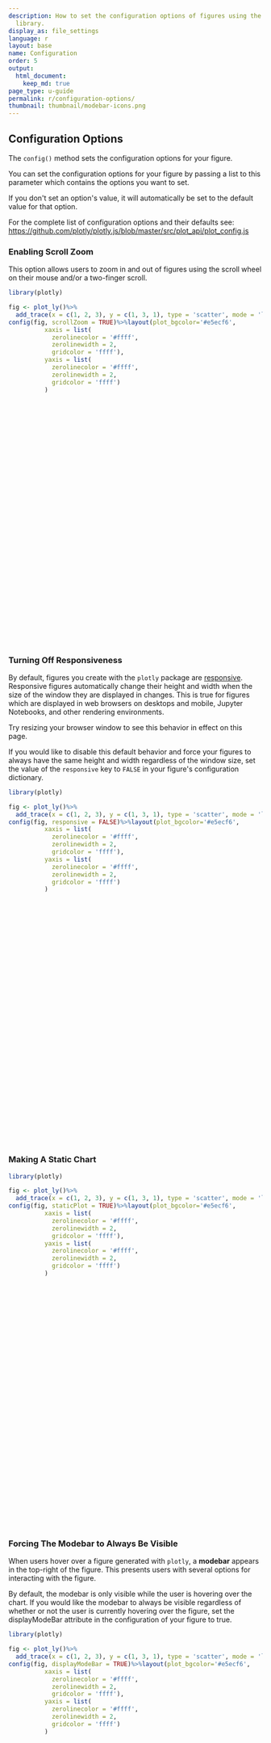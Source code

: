 ```yaml
---
description: How to set the configuration options of figures using the Plotly R graphing
  library.
display_as: file_settings
language: r
layout: base
name: Configuration
order: 5
output:
  html_document:
    keep_md: true
page_type: u-guide
permalink: r/configuration-options/
thumbnail: thumbnail/modebar-icons.png
---
```


## Configuration Options

The `config()` method sets the configuration options for your figure.

You can set the configuration options for your figure by passing a list to this parameter which contains the options you want to set.

If you don't set an option's value, it will automatically be set to the default value for that option.

For the complete list of configuration options and their defaults see: https://github.com/plotly/plotly.js/blob/master/src/plot_api/plot_config.js

### Enabling Scroll Zoom

This option allows users to zoom in and out of figures using the scroll wheel on their mouse and/or a two-finger scroll.


```r
library(plotly) 

fig <- plot_ly()%>%
  add_trace(x = c(1, 2, 3), y = c(1, 3, 1), type = 'scatter', mode = 'lines+markers')
config(fig, scrollZoom = TRUE)%>%layout(plot_bgcolor='#e5ecf6',
          xaxis = list(
            zerolinecolor = '#ffff',
            zerolinewidth = 2,
            gridcolor = 'ffff'),
          yaxis = list(
            zerolinecolor = '#ffff',
            zerolinewidth = 2,
            gridcolor = 'ffff')
          )
```

<div id="htmlwidget-f04d3faa73edbf13f0c7" style="width:672px;height:480px;" class="plotly html-widget"></div>
<script type="application/json" data-for="htmlwidget-f04d3faa73edbf13f0c7">{"x":{"visdat":{"336843447704":["function () ","plotlyVisDat"]},"cur_data":"336843447704","attrs":{"336843447704":{"alpha_stroke":1,"sizes":[10,100],"spans":[1,20],"x":[1,2,3],"y":[1,3,1],"type":"scatter","mode":"lines+markers","inherit":true}},"layout":{"margin":{"b":40,"l":60,"t":25,"r":10},"plot_bgcolor":"#e5ecf6","xaxis":{"domain":[0,1],"automargin":true,"zerolinecolor":"#ffff","zerolinewidth":2,"gridcolor":"ffff","title":[]},"yaxis":{"domain":[0,1],"automargin":true,"zerolinecolor":"#ffff","zerolinewidth":2,"gridcolor":"ffff","title":[]},"hovermode":"closest","showlegend":false},"source":"A","config":{"modeBarButtonsToAdd":["hoverclosest","hovercompare"],"showSendToCloud":false,"scrollZoom":true},"data":[{"x":[1,2,3],"y":[1,3,1],"type":"scatter","mode":"lines+markers","marker":{"color":"rgba(31,119,180,1)","line":{"color":"rgba(31,119,180,1)"}},"error_y":{"color":"rgba(31,119,180,1)"},"error_x":{"color":"rgba(31,119,180,1)"},"line":{"color":"rgba(31,119,180,1)"},"xaxis":"x","yaxis":"y","frame":null}],"highlight":{"on":"plotly_click","persistent":false,"dynamic":false,"selectize":false,"opacityDim":0.2,"selected":{"opacity":1},"debounce":0},"shinyEvents":["plotly_hover","plotly_click","plotly_selected","plotly_relayout","plotly_brushed","plotly_brushing","plotly_clickannotation","plotly_doubleclick","plotly_deselect","plotly_afterplot","plotly_sunburstclick"],"base_url":"https://plot.ly"},"evals":[],"jsHooks":[]}</script>

### Turning Off Responsiveness

By default, figures you create with the `plotly` package are [responsive](https://en.wikipedia.org/wiki/Responsive_web_design). Responsive figures automatically change their height and width when the size of the window they are displayed in changes. This is true for figures which are displayed in web browsers on desktops and mobile, Jupyter Notebooks, and other rendering environments.

Try resizing your browser window to see this behavior in effect on this page.

If you would like to disable this default behavior and force your figures to always have the same height and width regardless of the window size, set the value of the `responsive` key to `FALSE` in your figure's configuration dictionary.


```r
library(plotly) 

fig <- plot_ly()%>%
  add_trace(x = c(1, 2, 3), y = c(1, 3, 1), type = 'scatter', mode = 'lines+markers')
config(fig, responsive = FALSE)%>%layout(plot_bgcolor='#e5ecf6',
          xaxis = list(
            zerolinecolor = '#ffff',
            zerolinewidth = 2,
            gridcolor = 'ffff'),
          yaxis = list(
            zerolinecolor = '#ffff',
            zerolinewidth = 2,
            gridcolor = 'ffff')
          )
```

<div id="htmlwidget-a2b229f98e57650786a2" style="width:672px;height:480px;" class="plotly html-widget"></div>
<script type="application/json" data-for="htmlwidget-a2b229f98e57650786a2">{"x":{"visdat":{"336850af40eb":["function () ","plotlyVisDat"]},"cur_data":"336850af40eb","attrs":{"336850af40eb":{"alpha_stroke":1,"sizes":[10,100],"spans":[1,20],"x":[1,2,3],"y":[1,3,1],"type":"scatter","mode":"lines+markers","inherit":true}},"layout":{"margin":{"b":40,"l":60,"t":25,"r":10},"plot_bgcolor":"#e5ecf6","xaxis":{"domain":[0,1],"automargin":true,"zerolinecolor":"#ffff","zerolinewidth":2,"gridcolor":"ffff","title":[]},"yaxis":{"domain":[0,1],"automargin":true,"zerolinecolor":"#ffff","zerolinewidth":2,"gridcolor":"ffff","title":[]},"hovermode":"closest","showlegend":false},"source":"A","config":{"modeBarButtonsToAdd":["hoverclosest","hovercompare"],"showSendToCloud":false,"responsive":false},"data":[{"x":[1,2,3],"y":[1,3,1],"type":"scatter","mode":"lines+markers","marker":{"color":"rgba(31,119,180,1)","line":{"color":"rgba(31,119,180,1)"}},"error_y":{"color":"rgba(31,119,180,1)"},"error_x":{"color":"rgba(31,119,180,1)"},"line":{"color":"rgba(31,119,180,1)"},"xaxis":"x","yaxis":"y","frame":null}],"highlight":{"on":"plotly_click","persistent":false,"dynamic":false,"selectize":false,"opacityDim":0.2,"selected":{"opacity":1},"debounce":0},"shinyEvents":["plotly_hover","plotly_click","plotly_selected","plotly_relayout","plotly_brushed","plotly_brushing","plotly_clickannotation","plotly_doubleclick","plotly_deselect","plotly_afterplot","plotly_sunburstclick"],"base_url":"https://plot.ly"},"evals":[],"jsHooks":[]}</script>

### Making A Static Chart


```r
library(plotly) 

fig <- plot_ly()%>%
  add_trace(x = c(1, 2, 3), y = c(1, 3, 1), type = 'scatter', mode = 'lines+markers')
config(fig, staticPlot = TRUE)%>%layout(plot_bgcolor='#e5ecf6',
          xaxis = list(
            zerolinecolor = '#ffff',
            zerolinewidth = 2,
            gridcolor = 'ffff'),
          yaxis = list(
            zerolinecolor = '#ffff',
            zerolinewidth = 2,
            gridcolor = 'ffff')
          )
```

<div id="htmlwidget-41f0a510281779398b33" style="width:672px;height:480px;" class="plotly html-widget"></div>
<script type="application/json" data-for="htmlwidget-41f0a510281779398b33">{"x":{"visdat":{"336874a47570":["function () ","plotlyVisDat"]},"cur_data":"336874a47570","attrs":{"336874a47570":{"alpha_stroke":1,"sizes":[10,100],"spans":[1,20],"x":[1,2,3],"y":[1,3,1],"type":"scatter","mode":"lines+markers","inherit":true}},"layout":{"margin":{"b":40,"l":60,"t":25,"r":10},"plot_bgcolor":"#e5ecf6","xaxis":{"domain":[0,1],"automargin":true,"zerolinecolor":"#ffff","zerolinewidth":2,"gridcolor":"ffff","title":[]},"yaxis":{"domain":[0,1],"automargin":true,"zerolinecolor":"#ffff","zerolinewidth":2,"gridcolor":"ffff","title":[]},"hovermode":"closest","showlegend":false},"source":"A","config":{"modeBarButtonsToAdd":["hoverclosest","hovercompare"],"showSendToCloud":false,"staticPlot":true},"data":[{"x":[1,2,3],"y":[1,3,1],"type":"scatter","mode":"lines+markers","marker":{"color":"rgba(31,119,180,1)","line":{"color":"rgba(31,119,180,1)"}},"error_y":{"color":"rgba(31,119,180,1)"},"error_x":{"color":"rgba(31,119,180,1)"},"line":{"color":"rgba(31,119,180,1)"},"xaxis":"x","yaxis":"y","frame":null}],"highlight":{"on":"plotly_click","persistent":false,"dynamic":false,"selectize":false,"opacityDim":0.2,"selected":{"opacity":1},"debounce":0},"shinyEvents":["plotly_hover","plotly_click","plotly_selected","plotly_relayout","plotly_brushed","plotly_brushing","plotly_clickannotation","plotly_doubleclick","plotly_deselect","plotly_afterplot","plotly_sunburstclick"],"base_url":"https://plot.ly"},"evals":[],"jsHooks":[]}</script>

### Forcing The Modebar to Always Be Visible

When users hover over a figure generated with `plotly`, a **modebar** appears in the top-right of the figure. This presents users with several options for interacting with the figure.

By default, the modebar is only visible while the user is hovering over the chart. If you would like the modebar to always be visible regardless of whether or not the user is currently hovering over the figure, set the displayModeBar attribute in the configuration of your figure to true.


```r
library(plotly) 

fig <- plot_ly()%>%
  add_trace(x = c(1, 2, 3), y = c(1, 3, 1), type = 'scatter', mode = 'lines+markers')
config(fig, displayModeBar = TRUE)%>%layout(plot_bgcolor='#e5ecf6',
          xaxis = list(
            zerolinecolor = '#ffff',
            zerolinewidth = 2,
            gridcolor = 'ffff'),
          yaxis = list(
            zerolinecolor = '#ffff',
            zerolinewidth = 2,
            gridcolor = 'ffff')
          )
```

<div id="htmlwidget-10b40af32e3d0451eb67" style="width:672px;height:480px;" class="plotly html-widget"></div>
<script type="application/json" data-for="htmlwidget-10b40af32e3d0451eb67">{"x":{"visdat":{"336826313cf1":["function () ","plotlyVisDat"]},"cur_data":"336826313cf1","attrs":{"336826313cf1":{"alpha_stroke":1,"sizes":[10,100],"spans":[1,20],"x":[1,2,3],"y":[1,3,1],"type":"scatter","mode":"lines+markers","inherit":true}},"layout":{"margin":{"b":40,"l":60,"t":25,"r":10},"plot_bgcolor":"#e5ecf6","xaxis":{"domain":[0,1],"automargin":true,"zerolinecolor":"#ffff","zerolinewidth":2,"gridcolor":"ffff","title":[]},"yaxis":{"domain":[0,1],"automargin":true,"zerolinecolor":"#ffff","zerolinewidth":2,"gridcolor":"ffff","title":[]},"hovermode":"closest","showlegend":false},"source":"A","config":{"modeBarButtonsToAdd":["hoverclosest","hovercompare"],"showSendToCloud":false,"displayModeBar":true},"data":[{"x":[1,2,3],"y":[1,3,1],"type":"scatter","mode":"lines+markers","marker":{"color":"rgba(31,119,180,1)","line":{"color":"rgba(31,119,180,1)"}},"error_y":{"color":"rgba(31,119,180,1)"},"error_x":{"color":"rgba(31,119,180,1)"},"line":{"color":"rgba(31,119,180,1)"},"xaxis":"x","yaxis":"y","frame":null}],"highlight":{"on":"plotly_click","persistent":false,"dynamic":false,"selectize":false,"opacityDim":0.2,"selected":{"opacity":1},"debounce":0},"shinyEvents":["plotly_hover","plotly_click","plotly_selected","plotly_relayout","plotly_brushed","plotly_brushing","plotly_clickannotation","plotly_doubleclick","plotly_deselect","plotly_afterplot","plotly_sunburstclick"],"base_url":"https://plot.ly"},"evals":[],"jsHooks":[]}</script>

### Preventing the Modebar from Appearing

When users hover over a figure generated with `plotly`, a modebar appears in the top-right of the figure. This presents users with several options for interacting with the figure.

By default, the modebar is only visible while the user is hovering over the chart. If you would like the modebar to never be visible, then set the `displayModeBar` attribute in the config of your figure to FALSE.


```r
library(plotly) 

fig <- plot_ly()%>%
  add_trace(x = c(1, 2, 3), y = c(1, 3, 1), type = 'scatter', mode = 'lines+markers')
config(fig, displayModeBar = FALSE)%>%layout(plot_bgcolor='#e5ecf6',
          xaxis = list(
            zerolinecolor = '#ffff',
            zerolinewidth = 2,
            gridcolor = 'ffff'),
          yaxis = list(
            zerolinecolor = '#ffff',
            zerolinewidth = 2,
            gridcolor = 'ffff')
          )
```

<div id="htmlwidget-8736f79002802026a4dc" style="width:672px;height:480px;" class="plotly html-widget"></div>
<script type="application/json" data-for="htmlwidget-8736f79002802026a4dc">{"x":{"visdat":{"33681339320f":["function () ","plotlyVisDat"]},"cur_data":"33681339320f","attrs":{"33681339320f":{"alpha_stroke":1,"sizes":[10,100],"spans":[1,20],"x":[1,2,3],"y":[1,3,1],"type":"scatter","mode":"lines+markers","inherit":true}},"layout":{"margin":{"b":40,"l":60,"t":25,"r":10},"plot_bgcolor":"#e5ecf6","xaxis":{"domain":[0,1],"automargin":true,"zerolinecolor":"#ffff","zerolinewidth":2,"gridcolor":"ffff","title":[]},"yaxis":{"domain":[0,1],"automargin":true,"zerolinecolor":"#ffff","zerolinewidth":2,"gridcolor":"ffff","title":[]},"hovermode":"closest","showlegend":false},"source":"A","config":{"modeBarButtonsToAdd":["hoverclosest","hovercompare"],"showSendToCloud":false,"displayModeBar":false},"data":[{"x":[1,2,3],"y":[1,3,1],"type":"scatter","mode":"lines+markers","marker":{"color":"rgba(31,119,180,1)","line":{"color":"rgba(31,119,180,1)"}},"error_y":{"color":"rgba(31,119,180,1)"},"error_x":{"color":"rgba(31,119,180,1)"},"line":{"color":"rgba(31,119,180,1)"},"xaxis":"x","yaxis":"y","frame":null}],"highlight":{"on":"plotly_click","persistent":false,"dynamic":false,"selectize":false,"opacityDim":0.2,"selected":{"opacity":1},"debounce":0},"shinyEvents":["plotly_hover","plotly_click","plotly_selected","plotly_relayout","plotly_brushed","plotly_brushing","plotly_clickannotation","plotly_doubleclick","plotly_deselect","plotly_afterplot","plotly_sunburstclick"],"base_url":"https://plot.ly"},"evals":[],"jsHooks":[]}</script>


### Hiding the Plotly Logo on the Modebar


```r
library(plotly) 

fig <- plot_ly()%>%
  add_trace(x = c(1, 2, 3), y = c(1, 3, 1), type = 'scatter', mode = 'lines+markers')
config(fig, displaylogo = FALSE)%>%layout(plot_bgcolor='#e5ecf6',
          xaxis = list(
            zerolinecolor = '#ffff',
            zerolinewidth = 2,
            gridcolor = 'ffff'),
          yaxis = list(
            zerolinecolor = '#ffff',
            zerolinewidth = 2,
            gridcolor = 'ffff')
          )
```

<div id="htmlwidget-619c66309f0e222667f4" style="width:672px;height:480px;" class="plotly html-widget"></div>
<script type="application/json" data-for="htmlwidget-619c66309f0e222667f4">{"x":{"visdat":{"33686fb0d549":["function () ","plotlyVisDat"]},"cur_data":"33686fb0d549","attrs":{"33686fb0d549":{"alpha_stroke":1,"sizes":[10,100],"spans":[1,20],"x":[1,2,3],"y":[1,3,1],"type":"scatter","mode":"lines+markers","inherit":true}},"layout":{"margin":{"b":40,"l":60,"t":25,"r":10},"plot_bgcolor":"#e5ecf6","xaxis":{"domain":[0,1],"automargin":true,"zerolinecolor":"#ffff","zerolinewidth":2,"gridcolor":"ffff","title":[]},"yaxis":{"domain":[0,1],"automargin":true,"zerolinecolor":"#ffff","zerolinewidth":2,"gridcolor":"ffff","title":[]},"hovermode":"closest","showlegend":false},"source":"A","config":{"modeBarButtonsToAdd":["hoverclosest","hovercompare"],"showSendToCloud":false,"displaylogo":false},"data":[{"x":[1,2,3],"y":[1,3,1],"type":"scatter","mode":"lines+markers","marker":{"color":"rgba(31,119,180,1)","line":{"color":"rgba(31,119,180,1)"}},"error_y":{"color":"rgba(31,119,180,1)"},"error_x":{"color":"rgba(31,119,180,1)"},"line":{"color":"rgba(31,119,180,1)"},"xaxis":"x","yaxis":"y","frame":null}],"highlight":{"on":"plotly_click","persistent":false,"dynamic":false,"selectize":false,"opacityDim":0.2,"selected":{"opacity":1},"debounce":0},"shinyEvents":["plotly_hover","plotly_click","plotly_selected","plotly_relayout","plotly_brushed","plotly_brushing","plotly_clickannotation","plotly_doubleclick","plotly_deselect","plotly_afterplot","plotly_sunburstclick"],"base_url":"https://plot.ly"},"evals":[],"jsHooks":[]}</script>

### Customizing Modebar "Download Plot" Button

The camera icon on the modebar causes a static version of the figure to be downloaded via the user's browser. The default behaviour is to download a PNG of size 700 by 450 pixels.

This behavior can be controlled via the `toImageButtonOptions` configuration key.


```r
library(plotly) 

fig <- plot_ly()%>%
  add_trace(x = c(1, 2, 3), y = c(1, 3, 1), type = 'bar')
config(fig, toImageButtonOptions = list(format= 'svg', # one of png, svg, jpeg, webp
                                        filename= 'custom_image',
                                        height= 500,
                                        width= 700,
                                        scale= 1 ))%>%layout(plot_bgcolor='#e5ecf6',
          xaxis = list(
            zerolinecolor = '#ffff',
            zerolinewidth = 2,
            gridcolor = 'ffff'),
          yaxis = list(
            zerolinecolor = '#ffff',
            zerolinewidth = 2,
            gridcolor = 'ffff')
          )
```

<div id="htmlwidget-e7b44dc4d5030b773078" style="width:672px;height:480px;" class="plotly html-widget"></div>
<script type="application/json" data-for="htmlwidget-e7b44dc4d5030b773078">{"x":{"visdat":{"33684c0e8844":["function () ","plotlyVisDat"]},"cur_data":"33684c0e8844","attrs":{"33684c0e8844":{"alpha_stroke":1,"sizes":[10,100],"spans":[1,20],"x":[1,2,3],"y":[1,3,1],"type":"bar","inherit":true}},"layout":{"margin":{"b":40,"l":60,"t":25,"r":10},"plot_bgcolor":"#e5ecf6","xaxis":{"domain":[0,1],"automargin":true,"zerolinecolor":"#ffff","zerolinewidth":2,"gridcolor":"ffff","title":[]},"yaxis":{"domain":[0,1],"automargin":true,"zerolinecolor":"#ffff","zerolinewidth":2,"gridcolor":"ffff","title":[]},"hovermode":"closest","showlegend":false},"source":"A","config":{"modeBarButtonsToAdd":["hoverclosest","hovercompare"],"showSendToCloud":false,"toImageButtonOptions":{"format":"svg","filename":"custom_image","height":500,"width":700,"scale":1}},"data":[{"x":[1,2,3],"y":[1,3,1],"type":"bar","marker":{"color":"rgba(31,119,180,1)","line":{"color":"rgba(31,119,180,1)"}},"error_y":{"color":"rgba(31,119,180,1)"},"error_x":{"color":"rgba(31,119,180,1)"},"xaxis":"x","yaxis":"y","frame":null}],"highlight":{"on":"plotly_click","persistent":false,"dynamic":false,"selectize":false,"opacityDim":0.2,"selected":{"opacity":1},"debounce":0},"shinyEvents":["plotly_hover","plotly_click","plotly_selected","plotly_relayout","plotly_brushed","plotly_brushing","plotly_clickannotation","plotly_doubleclick","plotly_deselect","plotly_afterplot","plotly_sunburstclick"],"base_url":"https://plot.ly"},"evals":[],"jsHooks":[]}</script>

Figures can be set to download at the currently-rendered size by setting `height` and `width` to `NULL`:



```r
library(plotly) 

fig <- plot_ly()%>%
  add_trace(x = c(1, 2, 3), y = c(1, 3, 1), type = 'bar')
config(fig, toImageButtonOptions = list(height= NULL,
                                        width= NULL))%>%layout(plot_bgcolor='#e5ecf6',
          xaxis = list(
            zerolinecolor = '#ffff',
            zerolinewidth = 2,
            gridcolor = 'ffff'),
          yaxis = list(
            zerolinecolor = '#ffff',
            zerolinewidth = 2,
            gridcolor = 'ffff')
          )
```

<div id="htmlwidget-15e73987835adc50783a" style="width:672px;height:480px;" class="plotly html-widget"></div>
<script type="application/json" data-for="htmlwidget-15e73987835adc50783a">{"x":{"visdat":{"3368301a710a":["function () ","plotlyVisDat"]},"cur_data":"3368301a710a","attrs":{"3368301a710a":{"alpha_stroke":1,"sizes":[10,100],"spans":[1,20],"x":[1,2,3],"y":[1,3,1],"type":"bar","inherit":true}},"layout":{"margin":{"b":40,"l":60,"t":25,"r":10},"plot_bgcolor":"#e5ecf6","xaxis":{"domain":[0,1],"automargin":true,"zerolinecolor":"#ffff","zerolinewidth":2,"gridcolor":"ffff","title":[]},"yaxis":{"domain":[0,1],"automargin":true,"zerolinecolor":"#ffff","zerolinewidth":2,"gridcolor":"ffff","title":[]},"hovermode":"closest","showlegend":false},"source":"A","config":{"modeBarButtonsToAdd":["hoverclosest","hovercompare"],"showSendToCloud":false,"toImageButtonOptions":{"height":null,"width":null}},"data":[{"x":[1,2,3],"y":[1,3,1],"type":"bar","marker":{"color":"rgba(31,119,180,1)","line":{"color":"rgba(31,119,180,1)"}},"error_y":{"color":"rgba(31,119,180,1)"},"error_x":{"color":"rgba(31,119,180,1)"},"xaxis":"x","yaxis":"y","frame":null}],"highlight":{"on":"plotly_click","persistent":false,"dynamic":false,"selectize":false,"opacityDim":0.2,"selected":{"opacity":1},"debounce":0},"shinyEvents":["plotly_hover","plotly_click","plotly_selected","plotly_relayout","plotly_brushed","plotly_brushing","plotly_clickannotation","plotly_doubleclick","plotly_deselect","plotly_afterplot","plotly_sunburstclick"],"base_url":"https://plot.ly"},"evals":[],"jsHooks":[]}</script>

### Removing Modebar Buttons

To delete buttons from the modebar, pass an array of strings containing the names of the buttons you want to remove to the `modeBarButtonsToRemove` attribute in the figure's configuration dictionary. Note that different chart types have different default modebars. The following is a list of all the modebar buttons and the chart types they are associated with:

  - **High-level**: `zoom`, `pan`, `select`, `zoomIn`, `zoomOut`, `autoScale`, `resetScale`
  - **2D**: `zoom2d`, `pan2d`, `select2d`, `lasso2d`, `zoomIn2d`, `zoomOut2d`, `autoScale2d`, `resetScale2d`
  - **2D Shape Drawing**: `drawline`, `drawopenpath`, `drawclosedpath`, `drawcircle`, `drawrect`, `eraseshape`
  - **3D**: `zoom3d`, `pan3d`, `orbitRotation`, `tableRotation`, `handleDrag3d`, `resetCameraDefault3d`, `resetCameraLastSave3d`, `hoverClosest3d`
  - **Cartesian**: `hoverClosestCartesian`, `hoverCompareCartesian`
  - **Geo**: `zoomInGeo`, `zoomOutGeo`, `resetGeo`, `hoverClosestGeo`
  - **Other**: `hoverClosestGl2d`, `hoverClosestPie`, `toggleHover`, `resetViews`, `toImage`, `sendDataToCloud`, `toggleSpikelines`, `resetViewMapbox`


```r
library(plotly) 

fig <- plot_ly()%>%
  add_trace(x = c(1, 2, 3), y = c(1, 3, 1), type = 'scatter', mode = 'lines+markers')
config(fig, modeBarButtonsToRemove = c('zoom2d','pan2d'))%>%layout(plot_bgcolor='#e5ecf6',
          xaxis = list(
            zerolinecolor = '#ffff',
            zerolinewidth = 2,
            gridcolor = 'ffff'),
          yaxis = list(
            zerolinecolor = '#ffff',
            zerolinewidth = 2,
            gridcolor = 'ffff')
          )
```

<div id="htmlwidget-4fd130aea0d8a72709c2" style="width:672px;height:480px;" class="plotly html-widget"></div>
<script type="application/json" data-for="htmlwidget-4fd130aea0d8a72709c2">{"x":{"visdat":{"3368a63d1cf":["function () ","plotlyVisDat"]},"cur_data":"3368a63d1cf","attrs":{"3368a63d1cf":{"alpha_stroke":1,"sizes":[10,100],"spans":[1,20],"x":[1,2,3],"y":[1,3,1],"type":"scatter","mode":"lines+markers","inherit":true}},"layout":{"margin":{"b":40,"l":60,"t":25,"r":10},"plot_bgcolor":"#e5ecf6","xaxis":{"domain":[0,1],"automargin":true,"zerolinecolor":"#ffff","zerolinewidth":2,"gridcolor":"ffff","title":[]},"yaxis":{"domain":[0,1],"automargin":true,"zerolinecolor":"#ffff","zerolinewidth":2,"gridcolor":"ffff","title":[]},"hovermode":"closest","showlegend":false},"source":"A","config":{"modeBarButtonsToAdd":["hoverclosest","hovercompare"],"showSendToCloud":false,"modeBarButtonsToRemove":["zoom2d","pan2d"]},"data":[{"x":[1,2,3],"y":[1,3,1],"type":"scatter","mode":"lines+markers","marker":{"color":"rgba(31,119,180,1)","line":{"color":"rgba(31,119,180,1)"}},"error_y":{"color":"rgba(31,119,180,1)"},"error_x":{"color":"rgba(31,119,180,1)"},"line":{"color":"rgba(31,119,180,1)"},"xaxis":"x","yaxis":"y","frame":null}],"highlight":{"on":"plotly_click","persistent":false,"dynamic":false,"selectize":false,"opacityDim":0.2,"selected":{"opacity":1},"debounce":0},"shinyEvents":["plotly_hover","plotly_click","plotly_selected","plotly_relayout","plotly_brushed","plotly_brushing","plotly_clickannotation","plotly_doubleclick","plotly_deselect","plotly_afterplot","plotly_sunburstclick"],"base_url":"https://plot.ly"},"evals":[],"jsHooks":[]}</script>

You can also use a pipe instead of the approach used above:


```r
library(plotly) 

fig <- plot_ly()%>%
  add_trace(x = c(1, 2, 3), y = c(1, 3, 1), type = 'scatter', mode = 'lines+markers')%>%
  config(modeBarButtonsToRemove = c('zoom2d','pan2d'))%>%layout(plot_bgcolor='#e5ecf6',
          xaxis = list(
            zerolinecolor = '#ffff',
            zerolinewidth = 2,
            gridcolor = 'ffff'),
          yaxis = list(
            zerolinecolor = '#ffff',
            zerolinewidth = 2,
            gridcolor = 'ffff')
          )
fig
```

<div id="htmlwidget-1ac26a4d1327e24a222a" style="width:672px;height:480px;" class="plotly html-widget"></div>
<script type="application/json" data-for="htmlwidget-1ac26a4d1327e24a222a">{"x":{"visdat":{"33684e942bbb":["function () ","plotlyVisDat"]},"cur_data":"33684e942bbb","attrs":{"33684e942bbb":{"alpha_stroke":1,"sizes":[10,100],"spans":[1,20],"x":[1,2,3],"y":[1,3,1],"type":"scatter","mode":"lines+markers","inherit":true}},"layout":{"margin":{"b":40,"l":60,"t":25,"r":10},"plot_bgcolor":"#e5ecf6","xaxis":{"domain":[0,1],"automargin":true,"zerolinecolor":"#ffff","zerolinewidth":2,"gridcolor":"ffff","title":[]},"yaxis":{"domain":[0,1],"automargin":true,"zerolinecolor":"#ffff","zerolinewidth":2,"gridcolor":"ffff","title":[]},"hovermode":"closest","showlegend":false},"source":"A","config":{"modeBarButtonsToAdd":["hoverclosest","hovercompare"],"showSendToCloud":false,"modeBarButtonsToRemove":["zoom2d","pan2d"]},"data":[{"x":[1,2,3],"y":[1,3,1],"type":"scatter","mode":"lines+markers","marker":{"color":"rgba(31,119,180,1)","line":{"color":"rgba(31,119,180,1)"}},"error_y":{"color":"rgba(31,119,180,1)"},"error_x":{"color":"rgba(31,119,180,1)"},"line":{"color":"rgba(31,119,180,1)"},"xaxis":"x","yaxis":"y","frame":null}],"highlight":{"on":"plotly_click","persistent":false,"dynamic":false,"selectize":false,"opacityDim":0.2,"selected":{"opacity":1},"debounce":0},"shinyEvents":["plotly_hover","plotly_click","plotly_selected","plotly_relayout","plotly_brushed","plotly_brushing","plotly_clickannotation","plotly_doubleclick","plotly_deselect","plotly_afterplot","plotly_sunburstclick"],"base_url":"https://plot.ly"},"evals":[],"jsHooks":[]}</script>

### Add optional shape-drawing buttons to modebar

Some modebar buttons of Cartesian plots are optional and have to be added explicitly, using the `modeBarButtonsToAdd` config attribute. These buttons are used for drawing or erasing shapes. See [the tutorial on shapes and shape drawing](https://plotly.com/r/shapes/#drawing-shapes-on-cartesian-plots) for more details.


```r
library(plotly) 
data(iris) 
 
fig <- plot_ly(data = iris, x = ~Petal.Width, y = ~Sepal.Length, color = ~Species,  
               type = "scatter", mode = "markers")%>% 
  layout(title="A Plotly Figure", legend=list(title=list(text='species'))) 
 
fig <- fig %>% layout(dragmode='drawopenpath', 
                      newshape=list(line = list(color='cyan')), 
                      title = 'Draw a path to separate versicolor and virginica') 
 
#Add modebar buttons 
config(fig,modeBarButtonsToAdd = list('drawline', 
                                 'drawopenpath', 
                                 'drawclosedpath', 
                                 'drawcircle', 
                                 'drawrect', 
                                 'eraseshape')) %>%layout(plot_bgcolor='#e5ecf6',
          xaxis = list(
            zerolinecolor = '#ffff',
            zerolinewidth = 2,
            gridcolor = 'ffff'),
          yaxis = list(
            zerolinecolor = '#ffff',
            zerolinewidth = 2,
            gridcolor = 'ffff')
          )
```

<div id="htmlwidget-9058ea5f90ac8852a94d" style="width:672px;height:480px;" class="plotly html-widget"></div>
<script type="application/json" data-for="htmlwidget-9058ea5f90ac8852a94d">{"x":{"visdat":{"33685e579e59":["function () ","plotlyVisDat"]},"cur_data":"33685e579e59","attrs":{"33685e579e59":{"x":{},"y":{},"mode":"markers","color":{},"alpha_stroke":1,"sizes":[10,100],"spans":[1,20],"type":"scatter"}},"layout":{"margin":{"b":40,"l":60,"t":25,"r":10},"title":"Draw a path to separate versicolor and virginica","legend":{"title":{"text":"species"}},"dragmode":"drawopenpath","newshape":{"line":{"color":"cyan"}},"plot_bgcolor":"#e5ecf6","xaxis":{"domain":[0,1],"automargin":true,"zerolinecolor":"#ffff","zerolinewidth":2,"gridcolor":"ffff","title":"Petal.Width"},"yaxis":{"domain":[0,1],"automargin":true,"zerolinecolor":"#ffff","zerolinewidth":2,"gridcolor":"ffff","title":"Sepal.Length"},"hovermode":"closest","showlegend":true},"source":"A","config":{"modeBarButtonsToAdd":["drawline","drawopenpath","drawclosedpath","drawcircle","drawrect","eraseshape","hoverclosest","hovercompare"],"showSendToCloud":false},"data":[{"x":[0.2,0.2,0.2,0.2,0.2,0.4,0.3,0.2,0.2,0.1,0.2,0.2,0.1,0.1,0.2,0.4,0.4,0.3,0.3,0.3,0.2,0.4,0.2,0.5,0.2,0.2,0.4,0.2,0.2,0.2,0.2,0.4,0.1,0.2,0.2,0.2,0.2,0.1,0.2,0.2,0.3,0.3,0.2,0.6,0.4,0.3,0.2,0.2,0.2,0.2],"y":[5.1,4.9,4.7,4.6,5,5.4,4.6,5,4.4,4.9,5.4,4.8,4.8,4.3,5.8,5.7,5.4,5.1,5.7,5.1,5.4,5.1,4.6,5.1,4.8,5,5,5.2,5.2,4.7,4.8,5.4,5.2,5.5,4.9,5,5.5,4.9,4.4,5.1,5,4.5,4.4,5,5.1,4.8,5.1,4.6,5.3,5],"mode":"markers","type":"scatter","name":"setosa","marker":{"color":"rgba(102,194,165,1)","line":{"color":"rgba(102,194,165,1)"}},"textfont":{"color":"rgba(102,194,165,1)"},"error_y":{"color":"rgba(102,194,165,1)"},"error_x":{"color":"rgba(102,194,165,1)"},"line":{"color":"rgba(102,194,165,1)"},"xaxis":"x","yaxis":"y","frame":null},{"x":[1.4,1.5,1.5,1.3,1.5,1.3,1.6,1,1.3,1.4,1,1.5,1,1.4,1.3,1.4,1.5,1,1.5,1.1,1.8,1.3,1.5,1.2,1.3,1.4,1.4,1.7,1.5,1,1.1,1,1.2,1.6,1.5,1.6,1.5,1.3,1.3,1.3,1.2,1.4,1.2,1,1.3,1.2,1.3,1.3,1.1,1.3],"y":[7,6.4,6.9,5.5,6.5,5.7,6.3,4.9,6.6,5.2,5,5.9,6,6.1,5.6,6.7,5.6,5.8,6.2,5.6,5.9,6.1,6.3,6.1,6.4,6.6,6.8,6.7,6,5.7,5.5,5.5,5.8,6,5.4,6,6.7,6.3,5.6,5.5,5.5,6.1,5.8,5,5.6,5.7,5.7,6.2,5.1,5.7],"mode":"markers","type":"scatter","name":"versicolor","marker":{"color":"rgba(252,141,98,1)","line":{"color":"rgba(252,141,98,1)"}},"textfont":{"color":"rgba(252,141,98,1)"},"error_y":{"color":"rgba(252,141,98,1)"},"error_x":{"color":"rgba(252,141,98,1)"},"line":{"color":"rgba(252,141,98,1)"},"xaxis":"x","yaxis":"y","frame":null},{"x":[2.5,1.9,2.1,1.8,2.2,2.1,1.7,1.8,1.8,2.5,2,1.9,2.1,2,2.4,2.3,1.8,2.2,2.3,1.5,2.3,2,2,1.8,2.1,1.8,1.8,1.8,2.1,1.6,1.9,2,2.2,1.5,1.4,2.3,2.4,1.8,1.8,2.1,2.4,2.3,1.9,2.3,2.5,2.3,1.9,2,2.3,1.8],"y":[6.3,5.8,7.1,6.3,6.5,7.6,4.9,7.3,6.7,7.2,6.5,6.4,6.8,5.7,5.8,6.4,6.5,7.7,7.7,6,6.9,5.6,7.7,6.3,6.7,7.2,6.2,6.1,6.4,7.2,7.4,7.9,6.4,6.3,6.1,7.7,6.3,6.4,6,6.9,6.7,6.9,5.8,6.8,6.7,6.7,6.3,6.5,6.2,5.9],"mode":"markers","type":"scatter","name":"virginica","marker":{"color":"rgba(141,160,203,1)","line":{"color":"rgba(141,160,203,1)"}},"textfont":{"color":"rgba(141,160,203,1)"},"error_y":{"color":"rgba(141,160,203,1)"},"error_x":{"color":"rgba(141,160,203,1)"},"line":{"color":"rgba(141,160,203,1)"},"xaxis":"x","yaxis":"y","frame":null}],"highlight":{"on":"plotly_click","persistent":false,"dynamic":false,"selectize":false,"opacityDim":0.2,"selected":{"opacity":1},"debounce":0},"shinyEvents":["plotly_hover","plotly_click","plotly_selected","plotly_relayout","plotly_brushed","plotly_brushing","plotly_clickannotation","plotly_doubleclick","plotly_deselect","plotly_afterplot","plotly_sunburstclick"],"base_url":"https://plot.ly"},"evals":[],"jsHooks":[]}</script>

You can also use a pipe instead of the approach used above:


```r
library(plotly) 
data(iris) 
 
fig <- plot_ly(data = iris, x = ~Petal.Width, y = ~Sepal.Length, color = ~Species,  
               type = "scatter", mode = "markers")%>% 
  layout(title="A Plotly Figure", legend=list(title=list(text='species'))) 
 
fig <- fig %>% layout(dragmode='drawopenpath', 
                      newshape=list(line = list(color='cyan')), 
                      title = 'Draw a path to separate versicolor and virginica') 
 
#Add modebar buttons 
fig <- fig %>%  
  config(modeBarButtonsToAdd = c('drawline', 
                                 'drawopenpath', 
                                 'drawclosedpath', 
                                 'drawcircle', 
                                 'drawrect', 
                                 'eraseshape')) %>%layout(plot_bgcolor='#e5ecf6',
          xaxis = list(
            zerolinecolor = '#ffff',
            zerolinewidth = 2,
            gridcolor = 'ffff'),
          yaxis = list(
            zerolinecolor = '#ffff',
            zerolinewidth = 2,
            gridcolor = 'ffff')
          )
 
fig
```

<div id="htmlwidget-f144715edc51900f23f3" style="width:672px;height:480px;" class="plotly html-widget"></div>
<script type="application/json" data-for="htmlwidget-f144715edc51900f23f3">{"x":{"visdat":{"33687f749dd9":["function () ","plotlyVisDat"]},"cur_data":"33687f749dd9","attrs":{"33687f749dd9":{"x":{},"y":{},"mode":"markers","color":{},"alpha_stroke":1,"sizes":[10,100],"spans":[1,20],"type":"scatter"}},"layout":{"margin":{"b":40,"l":60,"t":25,"r":10},"title":"Draw a path to separate versicolor and virginica","legend":{"title":{"text":"species"}},"dragmode":"drawopenpath","newshape":{"line":{"color":"cyan"}},"plot_bgcolor":"#e5ecf6","xaxis":{"domain":[0,1],"automargin":true,"zerolinecolor":"#ffff","zerolinewidth":2,"gridcolor":"ffff","title":"Petal.Width"},"yaxis":{"domain":[0,1],"automargin":true,"zerolinecolor":"#ffff","zerolinewidth":2,"gridcolor":"ffff","title":"Sepal.Length"},"hovermode":"closest","showlegend":true},"source":"A","config":{"modeBarButtonsToAdd":["drawline","drawopenpath","drawclosedpath","drawcircle","drawrect","eraseshape","hoverclosest","hovercompare"],"showSendToCloud":false},"data":[{"x":[0.2,0.2,0.2,0.2,0.2,0.4,0.3,0.2,0.2,0.1,0.2,0.2,0.1,0.1,0.2,0.4,0.4,0.3,0.3,0.3,0.2,0.4,0.2,0.5,0.2,0.2,0.4,0.2,0.2,0.2,0.2,0.4,0.1,0.2,0.2,0.2,0.2,0.1,0.2,0.2,0.3,0.3,0.2,0.6,0.4,0.3,0.2,0.2,0.2,0.2],"y":[5.1,4.9,4.7,4.6,5,5.4,4.6,5,4.4,4.9,5.4,4.8,4.8,4.3,5.8,5.7,5.4,5.1,5.7,5.1,5.4,5.1,4.6,5.1,4.8,5,5,5.2,5.2,4.7,4.8,5.4,5.2,5.5,4.9,5,5.5,4.9,4.4,5.1,5,4.5,4.4,5,5.1,4.8,5.1,4.6,5.3,5],"mode":"markers","type":"scatter","name":"setosa","marker":{"color":"rgba(102,194,165,1)","line":{"color":"rgba(102,194,165,1)"}},"textfont":{"color":"rgba(102,194,165,1)"},"error_y":{"color":"rgba(102,194,165,1)"},"error_x":{"color":"rgba(102,194,165,1)"},"line":{"color":"rgba(102,194,165,1)"},"xaxis":"x","yaxis":"y","frame":null},{"x":[1.4,1.5,1.5,1.3,1.5,1.3,1.6,1,1.3,1.4,1,1.5,1,1.4,1.3,1.4,1.5,1,1.5,1.1,1.8,1.3,1.5,1.2,1.3,1.4,1.4,1.7,1.5,1,1.1,1,1.2,1.6,1.5,1.6,1.5,1.3,1.3,1.3,1.2,1.4,1.2,1,1.3,1.2,1.3,1.3,1.1,1.3],"y":[7,6.4,6.9,5.5,6.5,5.7,6.3,4.9,6.6,5.2,5,5.9,6,6.1,5.6,6.7,5.6,5.8,6.2,5.6,5.9,6.1,6.3,6.1,6.4,6.6,6.8,6.7,6,5.7,5.5,5.5,5.8,6,5.4,6,6.7,6.3,5.6,5.5,5.5,6.1,5.8,5,5.6,5.7,5.7,6.2,5.1,5.7],"mode":"markers","type":"scatter","name":"versicolor","marker":{"color":"rgba(252,141,98,1)","line":{"color":"rgba(252,141,98,1)"}},"textfont":{"color":"rgba(252,141,98,1)"},"error_y":{"color":"rgba(252,141,98,1)"},"error_x":{"color":"rgba(252,141,98,1)"},"line":{"color":"rgba(252,141,98,1)"},"xaxis":"x","yaxis":"y","frame":null},{"x":[2.5,1.9,2.1,1.8,2.2,2.1,1.7,1.8,1.8,2.5,2,1.9,2.1,2,2.4,2.3,1.8,2.2,2.3,1.5,2.3,2,2,1.8,2.1,1.8,1.8,1.8,2.1,1.6,1.9,2,2.2,1.5,1.4,2.3,2.4,1.8,1.8,2.1,2.4,2.3,1.9,2.3,2.5,2.3,1.9,2,2.3,1.8],"y":[6.3,5.8,7.1,6.3,6.5,7.6,4.9,7.3,6.7,7.2,6.5,6.4,6.8,5.7,5.8,6.4,6.5,7.7,7.7,6,6.9,5.6,7.7,6.3,6.7,7.2,6.2,6.1,6.4,7.2,7.4,7.9,6.4,6.3,6.1,7.7,6.3,6.4,6,6.9,6.7,6.9,5.8,6.8,6.7,6.7,6.3,6.5,6.2,5.9],"mode":"markers","type":"scatter","name":"virginica","marker":{"color":"rgba(141,160,203,1)","line":{"color":"rgba(141,160,203,1)"}},"textfont":{"color":"rgba(141,160,203,1)"},"error_y":{"color":"rgba(141,160,203,1)"},"error_x":{"color":"rgba(141,160,203,1)"},"line":{"color":"rgba(141,160,203,1)"},"xaxis":"x","yaxis":"y","frame":null}],"highlight":{"on":"plotly_click","persistent":false,"dynamic":false,"selectize":false,"opacityDim":0.2,"selected":{"opacity":1},"debounce":0},"shinyEvents":["plotly_hover","plotly_click","plotly_selected","plotly_relayout","plotly_brushed","plotly_brushing","plotly_clickannotation","plotly_doubleclick","plotly_deselect","plotly_afterplot","plotly_sunburstclick"],"base_url":"https://plot.ly"},"evals":[],"jsHooks":[]}</script>

### Double-Click Delay
Sets the maximum delay between two consecutive clicks to be interpreted as a double-click in milliseconds. This is the time interval between first mousedown and second mouseup. The default timing is 300 ms (less than half a second).
This setting propagates to all on-subplot double clicks (except for `geo` and `mapbox`).


```r
library(plotly) 

fig <- plot_ly()%>%
  add_trace(y = c(3, 5, 3, 2), x = c("2019-09-02", "2019-10-10", "2019-11-12", "2019-12-22"), 
            type = 'bar',
            texttemplate = "%{label}",
            textposition = "inside")%>%
  layout(xaxis = list(type = 'date'))

config(fig, doubleClickDelay= 1000)%>%layout(plot_bgcolor='#e5ecf6',
          xaxis = list(
            zerolinecolor = '#ffff',
            zerolinewidth = 2,
            gridcolor = 'ffff'),
          yaxis = list(
            zerolinecolor = '#ffff',
            zerolinewidth = 2,
            gridcolor = 'ffff')
          )
```

<div id="htmlwidget-88f4c3c2792b33a13ba8" style="width:672px;height:480px;" class="plotly html-widget"></div>
<script type="application/json" data-for="htmlwidget-88f4c3c2792b33a13ba8">{"x":{"visdat":{"336846160c8f":["function () ","plotlyVisDat"]},"cur_data":"336846160c8f","attrs":{"336846160c8f":{"alpha_stroke":1,"sizes":[10,100],"spans":[1,20],"y":[3,5,3,2],"x":["2019-09-02","2019-10-10","2019-11-12","2019-12-22"],"type":"bar","texttemplate":"%{label}","textposition":"inside","inherit":true}},"layout":{"margin":{"b":40,"l":60,"t":25,"r":10},"xaxis":{"domain":[0,1],"automargin":true,"type":"date","zerolinecolor":"#ffff","zerolinewidth":2,"gridcolor":"ffff","title":[],"categoryorder":"array","categoryarray":["2019-09-02","2019-10-10","2019-11-12","2019-12-22"]},"plot_bgcolor":"#e5ecf6","yaxis":{"domain":[0,1],"automargin":true,"zerolinecolor":"#ffff","zerolinewidth":2,"gridcolor":"ffff","title":[]},"hovermode":"closest","showlegend":false},"source":"A","config":{"modeBarButtonsToAdd":["hoverclosest","hovercompare"],"showSendToCloud":false,"doubleClickDelay":1000},"data":[{"y":[3,5,3,2],"x":["2019-09-02","2019-10-10","2019-11-12","2019-12-22"],"type":"bar","texttemplate":["%{label}","%{label}","%{label}","%{label}"],"textposition":["inside","inside","inside","inside"],"marker":{"color":"rgba(31,119,180,1)","line":{"color":"rgba(31,119,180,1)"}},"error_y":{"color":"rgba(31,119,180,1)"},"error_x":{"color":"rgba(31,119,180,1)"},"xaxis":"x","yaxis":"y","frame":null}],"highlight":{"on":"plotly_click","persistent":false,"dynamic":false,"selectize":false,"opacityDim":0.2,"selected":{"opacity":1},"debounce":0},"shinyEvents":["plotly_hover","plotly_click","plotly_selected","plotly_relayout","plotly_brushed","plotly_brushing","plotly_clickannotation","plotly_doubleclick","plotly_deselect","plotly_afterplot","plotly_sunburstclick"],"base_url":"https://plot.ly"},"evals":[],"jsHooks":[]}</script>

### Configuring Figures in Dash Apps

The same configuration dictionary that you pass to the `config` parameter can also be passed to the [config property of a `dcc.Graph` component](https://dashr.plotly.com/dash-core-components/graph).

#### Reference

See config options at https://github.com/plotly/plotly.js/blob/master/src/plot_api/plot_config.js#L6

### What About Dash?

[Dash for R](https://dashr.plot.ly/) is an open-source framework for building analytical applications, with no Javascript required, and it is tightly integrated with the Plotly graphing library. 

Learn about how to install Dash for R at https://dashr.plot.ly/installation.

Everywhere in this page that you see `fig`, you can display the same figure in a Dash for R application by passing it to the `figure` argument of the [`Graph` component](https://dashr.plot.ly/dash-core-components/graph) from the built-in `dashCoreComponents` package like this:


```r
library(plotly)

fig <- plot_ly() 
# fig <- fig %>% add_trace( ... )
# fig <- fig %>% layout( ... ) 

library(dash)
library(dashCoreComponents)
library(dashHtmlComponents)

app <- Dash$new()
app$layout(
    htmlDiv(
        list(
            dccGraph(figure=fig) 
        )
     )
)

app$run_server(debug=TRUE, dev_tools_hot_reload=FALSE)
```